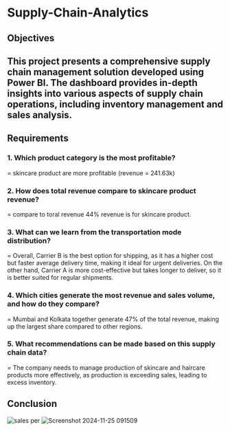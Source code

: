 # Supply-Chain-Analytics
## Objectives
## This project presents a comprehensive supply chain management solution developed using Power BI. The dashboard provides in-depth insights into various aspects of supply chain operations, including inventory management and sales analysis.

## Requirements
### 1. Which product category is the most profitable?
= skincare product are more profitable (revenue = 241.63k)
### 2. How does total revenue compare to skincare product revenue?
= compare to toral revenue 44% revenue is for skincare product.
### 3. What can we learn from the transportation mode distribution?
= Overall, Carrier B is the best option for shipping, as it has a higher cost but faster average delivery time, making it ideal for urgent deliveries. On the other hand, Carrier A is more cost-effective but takes longer to deliver, so it is better suited for regular shipments.
### 4. Which cities generate the most revenue and sales volume, and how do they compare?
= Mumbai and Kolkata together generate 47% of the total revenue, making up the largest share compared to other regions.
### 5. What recommendations can be made based on this supply chain data?
= The company needs to manage production of skincare and haircare products more effectively, as production is exceeding sales, leading to excess inventory.

## Conclusion

![sales per](https://github.com/user-attachments/assets/a07d6ea5-dc6b-4e9a-b7a8-2a3af6055c1e)
![Screenshot 2024-11-25 091509](https://github.com/user-attachments/assets/df1b7bec-beed-4898-9712-ad59d27e4809)




